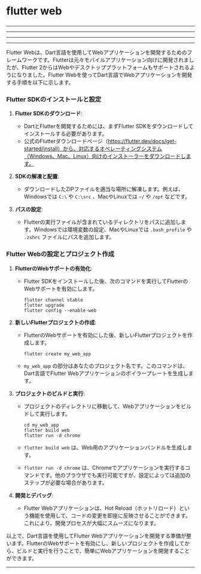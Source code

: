 ###
# flutter web
###

---

---

---

---

Flutter Webは、Dart言語を使用してWebアプリケーションを開発するためのフレームワークです。Flutterは元々モバイルアプリケーション向けに開発されましたが、Flutter 2からはWebやデスクトッププラットフォームもサポートされるようになりました。Flutter Webを使ってDart言語でWebアプリケーションを開発する手順を以下に示します。

### Flutter SDKのインストールと設定

1. **Flutter SDKのダウンロード**:
   - DartとFlutterを開発するためには、まずFlutter SDKをダウンロードしてインストールする必要があります。
   - 公式のFlutterダウンロードページ（https://flutter.dev/docs/get-started/install）から、対応するオペレーティングシステム（Windows、Mac、Linux）向けのインストーラーをダウンロードします。

2. **SDKの解凍と配置**:
   - ダウンロードしたZIPファイルを適当な場所に解凍します。例えば、Windowsでは `C:\` や `C:\src` 、MacやLinuxでは `~/` や `/opt` などです。

3. **パスの設定**:
   - Flutterの実行ファイルが含まれているディレクトリをパスに追加します。Windowsでは環境変数の設定、MacやLinuxでは `.bash_profile` や `.zshrc` ファイルにパスを追加します。

### Flutter Webの設定とプロジェクト作成

1. **FlutterのWebサポートの有効化**:
   - Flutter SDKをインストールした後、次のコマンドを実行してFlutterのWebサポートを有効にします。

     ```
     flutter channel stable
     flutter upgrade
     flutter config --enable-web
     ```

2. **新しいFlutterプロジェクトの作成**:
   - FlutterのWebサポートを有効にした後、新しいFlutterプロジェクトを作成します。

     ```
     flutter create my_web_app
     ```

   - `my_web_app` の部分はあなたのプロジェクト名です。このコマンドは、Dart言語でFlutter Webアプリケーションのボイラープレートを生成します。

3. **プロジェクトのビルドと実行**:
   - プロジェクトのディレクトリに移動して、Webアプリケーションをビルドして実行します。

     ```
     cd my_web_app
     flutter build web
     flutter run -d chrome
     ```

   - `flutter build web` は、Web用のアプリケーションバンドルを生成します。
   - `flutter run -d chrome` は、Chromeでアプリケーションを実行するコマンドです。他のブラウザでも実行可能ですが、設定によっては追加のステップが必要な場合があります。

4. **開発とデバッグ**:
   - Flutter Webアプリケーションは、Hot Reload（ホットリロード）という機能を使用して、コードの変更を即座に反映させることができます。これにより、開発プロセスが大幅にスムーズになります。

以上で、Dart言語を使用してFlutter Webアプリケーションを開発する準備が整います。FlutterのWebサポートを有効にし、新しいプロジェクトを作成してから、ビルドと実行を行うことで、簡単にWebアプリケーションを開発することができます。


---

